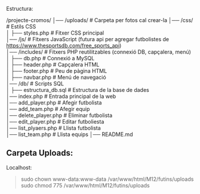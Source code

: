Estructura:

/projecte-cromos/ 
│── /uploads/              # Carpeta per fotos cal crear-la
│── /css/                  # Estils CSS  
│   ├── styles.php         # Fitxer CSS principal  
│── /js/                   # Fitxers JavaScript (futura api per agregar futbolistes de https://www.thesportsdb.com/free_sports_api)  
│── /includes/             # Fitxers PHP reutilitzables (connexió DB, capçalera, menú)  
│   ├── db.php             # Connexió a MySQL  
│   ├── header.php         # Capçalera HTML  
│   ├── footer.php         # Peu de pàgina HTML  
│   ├── navbar.php         # Menú de navegació  
│── /db/                   # Scripts SQL  
│   ├── estructura_db.sql       # Estructura de la base de dades  
│── index.php          # Entrada principal de la web  
│── add_player.php     # Afegir futbolista  
│── add_team.php       # Afegir equip  
│── delete_player.php  # Eliminar futbolista  
│── edit_player.php    # Editar futboliesta  
│── list_plyaers.php   # Llista futbolista  
│── list_team.php      # Llista equips
│── README.md  

Carpeta Uploads:
-----------------------------------
Localhost:
> sudo chown www-data:www-data /var/www/html/M12/futins/uploads
> sudo chmod 775 /var/www/html/M12/futins/uploads

